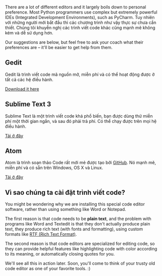 There are a lot of different editors and it largely boils down to personal preference. Most Python programmers use complex but extremely powerful IDEs (Integrated Development Environments), such as PyCharm. Tuy nhiên với những người mới bắt đầu thì các chương trình như vậy thực sự chưa cần thiết. Chúng tôi khuyễn nghị các trình viết code khác cũng mạnh mẽ không kém và dễ sử dụng hơn.

Our suggestions are below, but feel free to ask your coach what their preferences are – it'll be easier to get help from them.

## Gedit

Gedit là trình viết code mã nguồn mở, miễn phí và có thể hoạt động được ở tất cả các hệ điều hành.

[Download it here](https://wiki.gnome.org/Apps/Gedit#Download)

## Sublime Text 3

Sublime Text là một trình viết code khá phổ biến, bạn được dùng thử miễn phí một thời gian ngắn, và sau đó phải trả phí. Có thể chạy được trên mọi hệ điều hành.

[Tải ở đây](https://www.sublimetext.com/3)

## Atom

Atom là trình soạn thảo Code rất mới mẻ được tạo bởi [GitHub](https://github.com/). Nó mạnh mẽ, miễn phí và có sẵn trên Windows, OS X và Linux.

[Tải ở đây](https://atom.io/)

## Vì sao chúng ta cài đặt trình viết code?

You might be wondering why we are installing this special code editor software, rather than using something like Word or Notepad.

The first reason is that code needs to be **plain text**, and the problem with programs like Word and Textedit is that they don't actually produce plain text, they produce rich text (with fonts and formatting), using custom formats like [RTF (Rich Text Format)](https://en.wikipedia.org/wiki/Rich_Text_Format).

The second reason is that code editors are specialized for editing code, so they can provide helpful features like highlighting code with color according to its meaning, or automatically closing quotes for you.

We'll see all this in action later. Soon, you'll come to think of your trusty old code editor as one of your favorite tools. :)